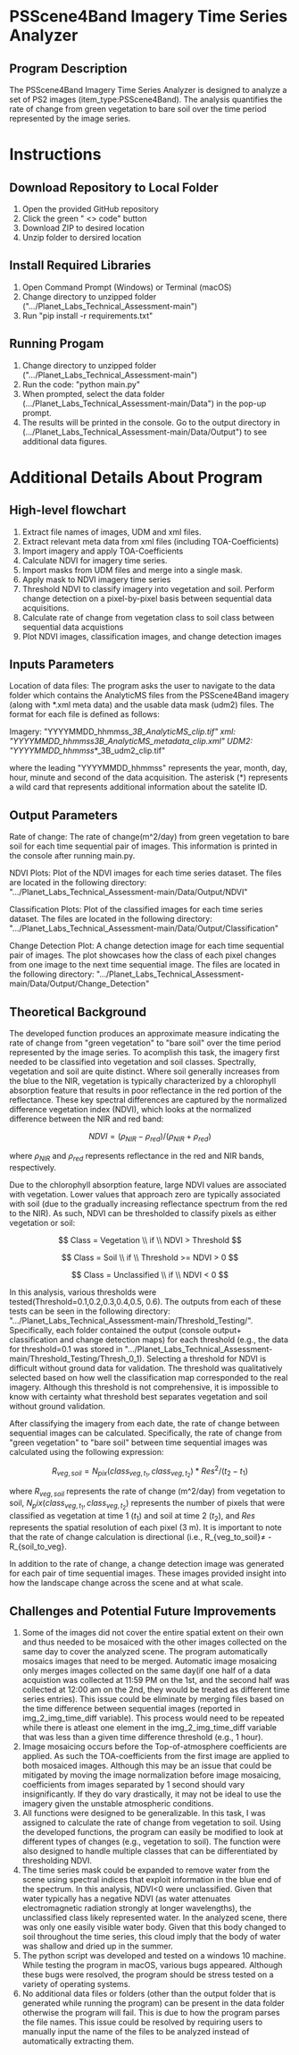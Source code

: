 # PSScene4Band Imagery Time Series Analyzer
## Program Description

The PSScene4Band Imagery Time Series Analyzer is designed to analyze a set of
PS2 images (item_type:PSScene4Band). The analysis quantifies the rate of change
from green vegetation to bare soil over the time period represented by the 
image series.


# Instructions

## Download Repository to Local Folder
1) Open the provided GitHub repository
2) Click the green " <> code" button 
3) Download ZIP to desired location 
4) Unzip folder to dersired location

## Install Required Libraries
1) Open Command Prompt (Windows) or Terminal (macOS)
2) Change directory to unzipped folder (".../Planet_Labs_Technical_Assessment-main")
3) Run "pip install -r requirements.txt"

## Running Progam
1) Change directory to unzipped folder (".../Planet_Labs_Technical_Assessment-main")
2) Run the code: "python main.py"
3) When prompted, select the data folder
   (.../Planet_Labs_Technical_Assessment-main/Data") in the pop-up prompt.
4) The results will be printed in the console. Go to the output directory in 
   (.../Planet_Labs_Technical_Assessment-main/Data/Output") to see additional 
   data figures.

# Additional Details About Program

## High-level flowchart
1) Extract file names of images, UDM and xml files.
2) Extract relevant meta data from xml files (including TOA-Coefficients)
3) Import imagery and apply TOA-Coefficients
4) Calculate NDVI for imagery time series.
5) Import masks from UDM files and merge into a single mask. 
6) Apply mask to NDVI imagery time series
7) Threshold NDVI to classify imagery into vegetation and soil. Perform change
   detection on a pixel-by-pixel basis between sequential data acquisitions.
8) Calculate rate of change from vegetation class to soil class between
   sequential data acquistions
9) Plot NDVI images, classification images, and change detection images

## Inputs Parameters

Location of data files: The program asks the user to navigate to the data folder
which contains the AnalyticMS files from the PSScene4Band imagery (along with 
*.xml meta data) and the usable data mask (udm2) files. The format for each
file is defined as follows:

Imagery: "YYYYMMDD_hhmmss_*_3B_AnalyticMS_clip.tif"
xml: "YYYYMMDD_hhmmss_*_3B_AnalyticMS_metadata_clip.xml"
UDM2:  "YYYYMMDD_hhmmss_*_3B_udm2_clip.tif"

where the leading "YYYYMMDD_hhmmss" represents the year, month, day, hour,
minute and second of the data acquisition. The asterisk (*) represents a wild
card that represents additional information about the satelite ID. 

## Output Parameters

Rate of change: The rate of change(m^2/day) from green vegetation to 
bare soil for each time sequential pair of images. This information is printed
in the console after running main.py.

NDVI Plots: Plot of the NDVI images for each time series dataset. The files are
located in the following directory: ".../Planet_Labs_Technical_Assessment-main/Data/Output/NDVI"

Classification Plots: Plot of the classified images for each time series 
dataset. The files are located in the following directory: 
".../Planet_Labs_Technical_Assessment-main/Data/Output/Classification"

Change Detection Plot: A change detection image for each time sequential pair
of images. The plot showcases how the class of each pixel changes from one image
to the next time sequential image. The files are
located in the following directory: ".../Planet_Labs_Technical_Assessment-main/Data/Output/Change_Detection"

## Theoretical Background

The developed function produces an approximate measure indicating the rate of 
change from "green vegetation" to "bare soil" over the time period represented 
by the image series. To acomplish this task, the imagery first needed to be 
classified into vegetation and soil classes. Spectrally, vegetation and soil are
quite distinct. Where soil generally increases from the blue to the NIR, 
vegetation is typically characterized by a chlorophyll absorption feature that
results in poor reflectance in the red portion of the reflectance. These key
spectral differences are captured by the normalized difference vegetation index
(NDVI), which looks at the normalized difference between the NIR and red band:

$$
NDVI = (\rho _{NIR}-\rho_{red})/(\rho _{NIR} +\rho_{red})
$$

where $\rho _{NIR}$ and $\rho _{red}$ represents reflectance in the red and NIR 
bands, respectively.

Due to the chlorophyll absorption feature, large NDVI values are associated
with vegetation. Lower values that approach zero are typically associated with
soil (due to the gradually increasing reflectance spectrum from the red to the
NIR). As such, NDVI can be thresholded to classify pixels as either vegetation
or soil: 

$$
Class = Vegetation \\ if \\ NDVI > Threshold 
$$

$$
Class = Soil \\ if \\ Threshold >= NDVI > 0 
$$

$$
Class = Unclassified \\ if \\ NDVI < 0 
$$

In this analysis, various thresholds were tested(Threshold=0.1,0.2,0.3,0.4,0.5,
0.6). The outputs from each of these tests can be seen in the following 
directory: ".../Planet_Labs_Technical_Assessment-main/Threshold_Testing/".
Specifically, each folder contained the output (console output+ classification
and change detection maps) for each threshold (e.g., the data for threshold=0.1
was stored in ".../Planet_Labs_Technical_Assessment-main/Threshold_Testing/Thresh_0_1).
Selecting a threshold for NDVI is difficult without ground data for validation.
The threshold was qualitatively selected based on how well the classification map
corresponded to the real imagery. Although this threshold is not comprehensive,
it is impossible to know with certainty what threshold best separates 
vegetation and soil without ground validation. 

After classifying the imagery from each date, the rate of change
between sequential images can be calculated. Specifically, the rate of 
change from "green vegetation" to "bare soil" between time sequential images was
calculated using the following expression:

$$
R_{veg,soil}= N_{pix}(class_{veg,t_1},class_{veg,t_2})*Res^2/(t_2-t_1)
$$

where $R_{veg,soil}$ represents the rate of change (m^2/day) from vegetation
to soil, $N_pix(class_{veg,t_1},class_{veg,t_2})$ represents the number of pixels
that were classified as vegetation at time 1 ($t_1$) and soil at time 2 ($t_2$),
and $Res$ represents the spatial resolution of each pixel (3 m). It is important
to note that the rate of change calculation is directional (i.e., R_{veg_to_soil}≠ -R_{soil_to_veg}.

In addition to the rate of change, a change detection image was generated for 
each pair of time sequential images. These images provided insight into how the 
landscape change across the scene and at what scale. 

## Challenges and Potential Future Improvements

1) Some of the images did not cover the entire spatial extent on their own and
   thus needed to be mosaiced with the other images collected on the same day to
   cover the analyzed scene. The program automatically mosaics images that need 
   to be merged. Automatic image mosaicing only merges images collected on 
   the same day(if one half of a data acquistion was collected at 11:59 PM 
   on the 1st, and the second half was collected at 12:00 am on the 2nd, 
   they would be treated as different time series entries). This issue could be 
   eliminate by merging files based on the time difference between sequential 
   images (reported in img_2_img_time_diff variable). This process would need 
   to be repeated while there is atleast one element in the img_2_img_time_diff
   variable that was less than a given time difference threshold (e.g., 1 hour). 
2) Image mosaicing occurs before the Top-of-atmosphere coefficients are applied.
   As such the TOA-coefficients from the first image are applied to both
   mosaiced images. Although this may be an issue that could be mitigated by
   moving the image normalization before image mosaicing, coefficients from 
   images separated by 1 second should vary insignificantly. If they do vary 
   drastically, it may not be ideal to use the imagery given the unstable 
   atmospheric conditions.
3) All functions were designed to be generalizable. In this task, I
   was assigned to calculate the rate of change from vegetation to soil. Using
   the developed functions, the program can easily be modified to look at 
   different types of changes (e.g., vegetation to soil). The function were also
   designed to handle multiple classes that can be differentiated by 
   thresholding NDVI. 
4) The time series mask could be expanded to remove water from the scene using 
   spectral indices that exploit information in the blue end of the spectrum.
   In this analysis, NDVI<0 were unclassified. Given that water typically has a 
   negative NDVI (as water attenuates electromagnetic radiation strongly at 
   longer wavelengths), the unclassified class likely represented water. In the
   analyzed scene, there was only one easily visible water body. Given that
   this body changed to soil throughout the time series, this cloud imply
   that the body of water was shallow and dried up in the summer.
5) The python script was developed and tested on a windows 10 machine. While
   testing the program in macOS, various bugs appeared. Although these bugs were
   resolved, the program should be stress tested on a variety of operating 
   systems. 
6) No additional data files or folders (other than the output
   folder that is generated while running the program) can be present in the 
   data folder otherwise the program will fail. This is due to how the program 
   parses the file names. This issue could be resolved by requiring users to
   manually input the name of the files to be analyzed instead of automatically
   extracting them. 
